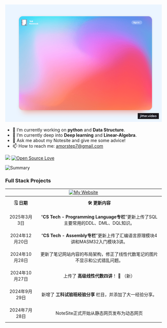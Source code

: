 
![Gif](./Website-Template-(Dribbble)-[remix].gif)

- 🔭 I’m currently working on **python** and **Data Structure**.
- 🌱 I’m currently deep into  **Deep learning** and **Linear-Algebra**.
- 💬 Ask me about my Notesite and give me some advice!
- 📫 How to reach me: amorstep7@gmail.com

![](https://komarev.com/ghpvc/?username=Thinking-builder&color=green)
[![Open Source Love](https://badges.frapsoft.com/os/v1/open-source.svg?v=102)](https://github.com/ellerbrock/open-source-badge/)

![Summary](https://github-profile-summary-cards.vercel.app/api/cards/profile-details?username=Thinking-builder&theme=nord_dark)


### Full Stack Projects

<table style="width: 100%; border-collapse: collapse; text-align: center;">
    <tr>
        <td colspan="2">
            <a href="https://thinking-builder.github.io/NoteSite/">
                <img src="https://img.shields.io/badge/-🧬%20My%20Website-000" alt="My Website">
            </a>
        </td>
    </tr>
    <tr>
        <th style="padding: 10px;">🗓️ 日期</th>
        <th style="padding: 10px;">🛠️ 更新内容</th>
    </tr>
    <tr>
        <td style="padding: 10px;">2025年3月3日</td>
        <td style="padding: 10px;">“<span style="font-weight: bold;">CS Tech - Programming Language专栏</span>”更新上传了SQL主要常用的DDL、DML、DQL知识。</td>
    </tr>
    <tr>
        <td style="padding: 10px;">2024年12月20日</td>
        <td style="padding: 10px;">“<span style="font-weight: bold;">CS Tech - Assembly专栏</span>”更新上传了汇编语言原理模块4讲和MASM32入门模块3讲。</td>
    </tr>
    <tr>
        <td style="padding: 10px;">2024年10月28日</td>
        <td style="padding: 10px;">更新了笔记网站内容的布局架构，修正了线性代数笔记的图片不显示和公式错乱问题。</td>
    </tr>
    <tr>
        <td style="padding: 10px;">2024年10月27日</td>
        <td style="padding: 10px;">上传了 <strong>高级线性代数四讲</strong>！ 🌟 （新）</td>
    </tr>
    <tr>
        <td style="padding: 10px;">2024年9月29日</td>
        <td style="padding: 10px;">新增了 <strong>工科试验班经验分享</strong> 栏目，并添加了大一经验分享。</td>
    </tr>
    <tr>
        <td style="padding: 10px;">2024年7月28日</td>
        <td style="padding: 10px;">NoteSite正式开始从静态网页发布为动态网页</td>
    </tr>
</table>


